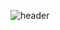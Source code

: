 ![header](https://capsule-render.vercel.app/api?type=waving&color=0:da70d6,100:6a5acd&height=250&section=header&text=Hayeon%20Kang&animation=twinkling&fontColor=ffffff&fontSize=70&fontAlignY=45)

<!-- - 🔭 I’m currently working on ...
- 🌱 I’m currently learning ...
- 👯 I’m looking to collaborate on ...
- 📫 How to reach me: ... -->
